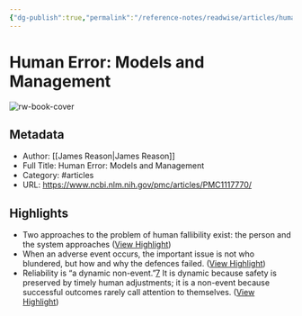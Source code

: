 ```yaml
---
{"dg-publish":true,"permalink":"/reference-notes/readwise/articles/human-error-models-and-management/"}
---
```


# Human Error: Models and Management

![rw-book-cover](https://www.ncbi.nlm.nih.gov/corehtml/pmc/pmcgifs/pmc-logo-share.png?_=0)

## Metadata
- Author: [[James Reason\|James Reason]]
- Full Title: Human Error: Models and Management
- Category: #articles
- URL: https://www.ncbi.nlm.nih.gov/pmc/articles/PMC1117770/

## Highlights
- Two approaches to the problem of human fallibility exist: the person and the system approaches ([View Highlight](https://read.readwise.io/read/01h0qqvgjptg44fy8tn72v9mp0))
- When an adverse event occurs, the important issue is not who blundered, but how and why the defences failed. ([View Highlight](https://read.readwise.io/read/01h0qr0zxzaxhkm6ezcyjmm4q9))
- Reliability is “a dynamic non-event.”[7](https://www.ncbi.nlm.nih.gov/pmc/articles/PMC1117770/#B7) It is dynamic because safety is preserved by timely human adjustments; it is a non-event because successful outcomes rarely call attention to themselves. ([View Highlight](https://read.readwise.io/read/01h0qrjfnb3exx3y7jdw5gf33h))
